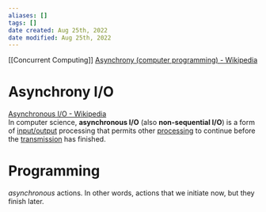 ```yaml
---
aliases: []
tags: []
date created: Aug 25th, 2022
date modified: Aug 25th, 2022
---
```

[[Concurrent Computing]]
[Asynchrony (computer programming) - Wikipedia](https://en.wikipedia.org/wiki/Asynchrony_(computer_programming))

# Asynchrony I/O
[Asynchronous I/O - Wikipedia](https://en.wikipedia.org/wiki/Asynchronous_I/O)  
In computer science, **asynchronous I/O** (also **non-sequential I/O**) is a form of [input/output](https://en.wikipedia.org/wiki/Input/output "Input/output") processing that permits other [processing](https://en.wikipedia.org/wiki/Process_(computing) "Process (computing)") to continue before the [transmission](https://en.wikipedia.org/wiki/Data_transmission "Data transmission") has finished.

# Programming
_asynchronous_ actions. In other words, actions that we initiate now, but they finish later.
